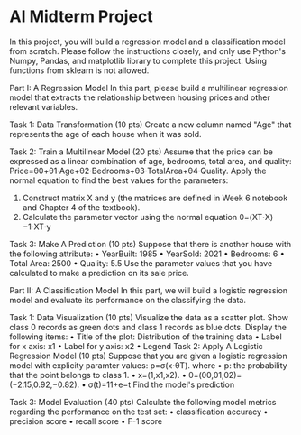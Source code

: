 # AI Midterm Project

In this project, you will build a regression model and a classification model from scratch. Please follow the instructions closely, and only use Python's Numpy, Pandas, and matplotlib library to complete this project. Using functions from sklearn is not allowed.

Part I: A Regression Model
In this part, please build a multilinear regression model that extracts the relationship between housing prices and other relevant variables. 

Task 1: Data Transformation (10 pts)
Create a new column named "Age" that represents the age of each house when it was sold.

Task 2: Train a Multilinear Model (20 pts)
Assume that the price can be expressed as a linear combination of age, bedrooms, total area, and quality:
Price=θ0+θ1⋅Age+θ2⋅Bedrooms+θ3⋅TotalArea+θ4⋅Quality.
Apply the normal equation to find the best values for the parameters:
1.	Construct matrix X and y (the matrices are defined in Week 6 notebook and Chapter 4 of the textbook).
2.	Calculate the parameter vector using the normal equation θ=(XT⋅X)−1⋅XT⋅y

Task 3: Make A Prediction (10 pts)
Suppose that there is another house with the following attribute:
•	YearBuilt: 1985
•	YearSold: 2021
•	Bedrooms: 6
•	Total Area: 2500
•	Quality: 5.5
Use the parameter values that you have calculated to make a prediction on its sale price.

Part II: A Classification Model
In this part, we will build a logistic regression model and evaluate its performance on the classifying the data.

Task 1: Data Visualization (10 pts)
Visualize the data as a scatter plot. Show class 0 records as green dots and class 1 records as blue dots. Display the following items:
•	Title of the plot: Distribution of the training data
•	Label for x axis: x1
•	Label for y axis: x2
•	Legend
Task 2: Apply A Logistic Regression Model (10 pts)
Suppose that you are given a logistic regression model with explicity paramter values:
p=σ(x⋅θT).
where
•	p: the probability that the point belongs to class 1.
•	x=(1,x1,x2).
•	θ=(θ0,θ1,θ2)=(−2.15,0.92,−0.82).
•	σ(t)=11+e−t
Find the model's prediction

Task 3: Model Evaluation (40 pts)
Calculate the following model metrics regarding the performance on the test set:
•	classification accuracy
•	precision score
•	recall score
•	F-1 score



